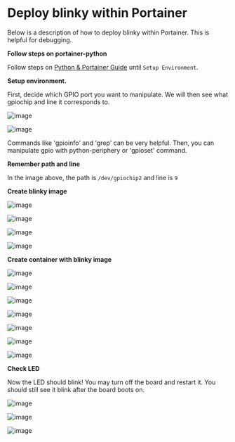 # Deploy blinky within Portainer

Below is a description of how to deploy blinky within Portainer. This is helpful for debugging.

**Follow steps on portainer-python**

Follow steps on [Python & Portainer Guide](portainer-python.md) until ``Setup Environment``.

**Setup environment.**

First, decide which GPIO port you want to manipulate. We will then see what gpiochip and line it corresponds to.

![image](https://github.com/blueskysolarracing/software-notes/assets/27718254/fdca506c-0745-4f7f-bc34-1fad8eeb3855)

![image](https://github.com/blueskysolarracing/software-notes/assets/27718254/52722b5f-c7dc-47d1-8cde-833a66947f53)

Commands like 'gpioinfo' and 'grep' can be very helpful. Then, you can manipulate gpio with python-periphery or 'gpioset' command.

**Remember path and line**

In the image above, the path is ``/dev/gpiochip2`` and line is ``9``

**Create blinky image**

![image](https://github.com/blueskysolarracing/software-notes/assets/27718254/23d14610-821d-4e4d-9bd5-1aacc7180d82)

![image](https://github.com/blueskysolarracing/software-notes/assets/27718254/8b272ede-c28d-462b-b233-1f26cf588d32)

![image](https://github.com/blueskysolarracing/software-notes/assets/27718254/1e67fe29-83da-4c06-9130-271f7fb481e4)

![image](https://github.com/blueskysolarracing/software-notes/assets/27718254/311337f1-b0b7-4475-8d9c-3d5b69f6fb4c)

**Create container with blinky image**

![image](https://github.com/blueskysolarracing/software-notes/assets/27718254/c11a07e9-4843-4103-86fb-e548ce3b7934)

![image](https://github.com/blueskysolarracing/software-notes/assets/27718254/9aa438b6-7341-45c2-aded-1d149a77eced)

![image](https://github.com/blueskysolarracing/software-notes/assets/27718254/4e2f8564-e7ac-48e9-bf2a-5a1accfcd2e7)

![image](https://github.com/blueskysolarracing/software-notes/assets/27718254/78af9b05-36f6-455c-9550-3f11212c64ed)

![image](https://github.com/blueskysolarracing/software-notes/assets/27718254/00b60e09-70ff-46a5-a2ef-43c5d4f9fcb4)

![image](https://github.com/blueskysolarracing/software-notes/assets/27718254/377b412c-c476-47c5-a2da-a9bac133091f)

![image](https://github.com/blueskysolarracing/software-notes/assets/27718254/d8e92e28-358c-41fe-9460-2928e9764d39)

**Check LED**

Now the LED should blink! You may turn off the board and restart it. You should still see it blink after the board boots on.

![image](https://github.com/blueskysolarracing/software-notes/assets/27718254/1551302f-5229-42d4-bc74-812c4be08ea6)

![image](https://github.com/blueskysolarracing/software-notes/assets/27718254/522c86b3-ca22-4793-95c7-d26554184614)

![image](https://github.com/blueskysolarracing/software-notes/assets/27718254/9805f808-3392-4008-9a1f-5a40f0a1fc02)
